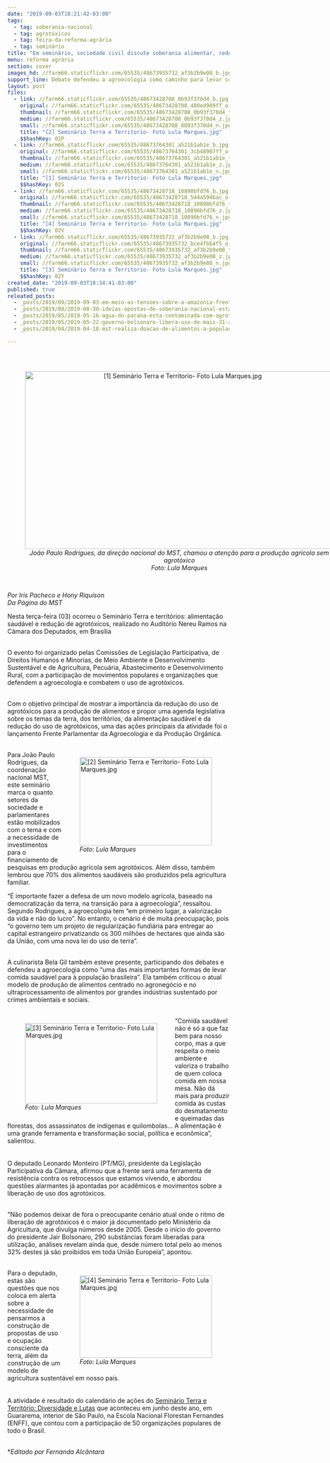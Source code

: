 ```yaml
---
date: "2019-09-03T18:21:42-03:00"
tags:
  - tag: soberania-nacional
  - tag: agrotóxicos
  - tag: feira-da-reforma-agrária
  - tag: seminário
title: "Em seminário, sociedade civil discute soberania alimentar, redução de agrotóxicos e acesso à terra"
menu: reforma agrária
section: cover
images_hd: //farm66.staticflickr.com/65535/48673935732_af3b2b9e08_b.jpg
support_line: Debate defendeu a agroecologia como caminho para levar comida saudável para à população brasileira
layout: post
files:
  - link: //farm66.staticflickr.com/65535/48673428708_0b93f370d4_b.jpg
    original: //farm66.staticflickr.com/65535/48673428708_480ed989ff_o.jpg
    thumbnail: //farm66.staticflickr.com/65535/48673428708_0b93f370d4_t.jpg
    medium: //farm66.staticflickr.com/65535/48673428708_0b93f370d4_z.jpg
    small: //farm66.staticflickr.com/65535/48673428708_0b93f370d4_n.jpg
    title: "[2] Seminário Terra e Territorio- Foto Lula Marques.jpg"
    $$hashKey: 02P
  - link: //farm66.staticflickr.com/65535/48673764301_a521b1ab1e_b.jpg
    original: //farm66.staticflickr.com/65535/48673764301_3cb48907ff_o.jpg
    thumbnail: //farm66.staticflickr.com/65535/48673764301_a521b1ab1e_t.jpg
    medium: //farm66.staticflickr.com/65535/48673764301_a521b1ab1e_z.jpg
    small: //farm66.staticflickr.com/65535/48673764301_a521b1ab1e_n.jpg
    title: "[1] Seminário Terra e Territorio- Foto Lula Marques.jpg"
    $$hashKey: 02S
  - link: //farm66.staticflickr.com/65535/48673428718_10890bfd76_b.jpg
    original: //farm66.staticflickr.com/65535/48673428718_544a594bac_o.jpg
    thumbnail: //farm66.staticflickr.com/65535/48673428718_10890bfd76_t.jpg
    medium: //farm66.staticflickr.com/65535/48673428718_10890bfd76_z.jpg
    small: //farm66.staticflickr.com/65535/48673428718_10890bfd76_n.jpg
    title: "[4] Seminário Terra e Territorio- Foto Lula Marques.jpg"
    $$hashKey: 02V
  - link: //farm66.staticflickr.com/65535/48673935732_af3b2b9e08_b.jpg
    original: //farm66.staticflickr.com/65535/48673935732_bce4fbb4f5_o.jpg
    thumbnail: //farm66.staticflickr.com/65535/48673935732_af3b2b9e08_t.jpg
    medium: //farm66.staticflickr.com/65535/48673935732_af3b2b9e08_z.jpg
    small: //farm66.staticflickr.com/65535/48673935732_af3b2b9e08_n.jpg
    title: "[3] Seminário Terra e Territorio- Foto Lula Marques.jpg"
    $$hashKey: 02Y
created_date: "2019-09-03T18:34:41-03:00"
published: true
releated_posts:
  - _posts/2019/09/2019-09-03-em-meio-as-tensoes-sobre-a-amazonia-frentes-realizam-seminario-sobre-privatizacoes-e-soberania-nacional.md
  - _posts/2019/08/2019-08-30-ideias-opostas-de-soberania-nacional-estao-em-jogo-na-amazonia-analisa-celso-amorim.md
  - _posts/2019/05/2019-05-16-agua-do-parana-esta-contaminada-com-agrotoxico.md
  - _posts/2019/05/2019-05-22-governo-bolsonaro-libera-uso-de-mais-31-agrotoxicos.md
  - _posts/2019/04/2019-04-18-mst-realiza-doacao-de-alimentos-a-populacao-durante-jornada-de-lutas.md

---
```

<p>&nbsp;</p>

<div style="text-align:center">
<figure class="image" style="display:inline-block"><img alt="[1] Seminário Terra e Territorio- Foto Lula Marques.jpg" height="403" src="//farm66.staticflickr.com/65535/48673764301_a521b1ab1e_b.jpg" width="700" />
<figcaption><em>Jo&atilde;o Paulo Rodrigues, da dire&ccedil;&atilde;o nacional do MST, chamou a aten&ccedil;&atilde;o para a produ&ccedil;&atilde;o agr&iacute;cola sem agrot&oacute;xico<br />
Foto: Lula Marques</em></figcaption>
</figure>
</div>

<p><br />
<em>Por Iris Pacheco e Hony Riquison<br />
Da P&aacute;gina do MST</em></p>

<p>Nesta ter&ccedil;a-feira (03) ocorreu o Semin&aacute;rio Terra e territ&oacute;rios: alimenta&ccedil;&atilde;o saud&aacute;vel e redu&ccedil;&atilde;o de agrot&oacute;xicos, realizado no Audit&oacute;rio Nereu Ramos na C&acirc;mara dos Deputados, em Bras&iacute;lia<br />
&nbsp;</p>

<p>O evento foi organizado pelas Comiss&otilde;es de Legisla&ccedil;&atilde;o Participativa, de Direitos Humanos e Minorias, de Meio Ambiente e Desenvolvimento Sustent&aacute;vel e de Agricultura, Pecu&aacute;ria, Abastecimento e Desenvolvimento Rural, com a participa&ccedil;&atilde;o de movimentos populares e organiza&ccedil;&otilde;es que defendem a agroecologia e combatem o uso de agrot&oacute;xicos.<br />
&nbsp;</p>

<p>Com o objetivo principal de mostrar a import&acirc;ncia da redu&ccedil;&atilde;o do uso de agrot&oacute;xicos para a produ&ccedil;&atilde;o de alimentos e propor uma agenda legislativa sobre os temas da terra, dos territ&oacute;rios, da alimenta&ccedil;&atilde;o saud&aacute;vel e da redu&ccedil;&atilde;o do uso de agrot&oacute;xicos, uma das a&ccedil;&otilde;es principais da atividade foi o lan&ccedil;amento Frente Parlamentar da Agroecologia e da Produ&ccedil;&atilde;o Org&acirc;nica.&nbsp;<br />
&nbsp;</p>

<figure class="image" style="float:right"><img alt="[2] Seminário Terra e Territorio- Foto Lula Marques.jpg" height="200" src="//farm66.staticflickr.com/65535/48673428708_0b93f370d4_b.jpg" width="300" />
<figcaption><em>Foto: Lula Marques</em></figcaption>
</figure>

<p>Para Jo&atilde;o Paulo Rodrigues, da coordena&ccedil;&atilde;o nacional MST, este semin&aacute;rio marca o quanto setores da sociedade e parlamentares est&atilde;o mobilizados com o tema e com a necessidade de investimentos para o financiamento de pesquisas em produ&ccedil;&atilde;o agr&iacute;cola sem agrot&oacute;xicos. Al&eacute;m disso, tamb&eacute;m lembrou que 70% dos alimentos saud&aacute;veis s&atilde;o produzidos pela agricultura familiar.</p>

<p>&ldquo;&Eacute; importante fazer a defesa de um novo modelo agr&iacute;cola, baseado na democratiza&ccedil;&atilde;o da terra, na transi&ccedil;&atilde;o para a agroecologia&rdquo;, ressaltou. Segundo Rodrigues, a agroecologia tem &ldquo;em primeiro lugar, a valoriza&ccedil;&atilde;o da vida e n&atilde;o do lucro&rdquo;. No entanto, o cen&aacute;rio &eacute; de muita preocupa&ccedil;&atilde;o, pois &ldquo;o governo tem um projeto de regulariza&ccedil;&atilde;o fundi&aacute;ria para entregar ao capital estrangeiro privatizando os 300 milh&otilde;es de hectares que ainda s&atilde;o da Uni&atilde;o, com uma nova lei do uso de terra&rdquo;.&nbsp;<br />
&nbsp;</p>

<p>A culinarista Bela Gil tamb&eacute;m esteve presente, participando dos debates e defendeu a agroecologia como &ldquo;uma das mais importantes formas de levar comida saud&aacute;vel para &agrave;&nbsp;popula&ccedil;&atilde;o brasileira&rdquo;. Ela tamb&eacute;m criticou o atual modelo de produ&ccedil;&atilde;o de alimentos centrado no agroneg&oacute;cio e no ultraprocessamento de alimentos por grandes ind&uacute;strias sustentado por crimes ambientais e sociais.&nbsp;<br />
&nbsp;</p>

<figure class="image" style="float:left"><img alt="[3] Seminário Terra e Territorio- Foto Lula Marques.jpg" height="182" src="//farm66.staticflickr.com/65535/48673935732_af3b2b9e08_b.jpg" width="300" />
<figcaption><em>Foto: Lula Marques</em></figcaption>
</figure>

<p>&ldquo;Comida saud&aacute;vel n&atilde;o &eacute; s&oacute; a que faz bem para nosso corpo, mas a que respeita o meio ambiente e valoriza o trabalho de quem coloca comida em nossa mesa. N&atilde;o d&aacute; mais para produzir comida &agrave;s custas do desmatamento e queimadas das florestas, dos assassinatos de ind&iacute;genas e quilombolas&hellip; A alimenta&ccedil;&atilde;o &eacute; uma grande ferramenta e transforma&ccedil;&atilde;o social, pol&iacute;tica e econ&ocirc;mica&rdquo;, salientou.&nbsp;<br />
<br />
&nbsp;<br />
O deputado Leonardo Monteiro (PT/MG), presidente da Legisla&ccedil;&atilde;o Participativa da C&acirc;mara, afirmou que a frente ser&aacute; uma ferramenta de resist&ecirc;ncia contra os retrocessos que estamos vivendo, e abordou quest&otilde;es alarmantes j&aacute; apontadas por acad&ecirc;micos e movimentos sobre a libera&ccedil;&atilde;o de uso dos agrot&oacute;xicos.&nbsp;<br />
&nbsp;</p>

<p>&quot;N&atilde;o podemos deixar de fora o preocupante cen&aacute;rio atual onde o ritmo de libera&ccedil;&atilde;o de agrot&oacute;xicos &eacute; o maior j&aacute; documentado pelo Minist&eacute;rio da Agricultura, que divulga n&uacute;meros desde 2005. Desde o in&iacute;cio do governo do presidente Jair Bolsonaro, 290 subst&acirc;ncias foram liberadas para utiliza&ccedil;&atilde;o, an&aacute;lises revelam ainda que, desde n&uacute;mero total pelo ao menos 32% destes j&aacute; s&atilde;o proibidos em toda Uni&atilde;o Europeia&rdquo;, apontou.&nbsp;<br />
&nbsp;</p>

<figure class="image" style="float:right"><img alt="[4] Seminário Terra e Territorio- Foto Lula Marques.jpg" height="187" src="//farm66.staticflickr.com/65535/48673428718_10890bfd76_b.jpg" width="300" />
<figcaption><em>Foto: Lula Marques</em></figcaption>
</figure>

<p>Para o deputado, estas s&atilde;o quest&otilde;es que nos coloca em alerta sobre a necessidade de pensarmos a constru&ccedil;&atilde;o de propostas de uso e ocupa&ccedil;&atilde;o consciente da terra, al&eacute;m da constru&ccedil;&atilde;o de um modelo de agricultura sustent&aacute;vel em nosso pa&iacute;s.<br />
<br />
&nbsp;<br />
A atividade &eacute; resultado do calend&aacute;rio de a&ccedil;&otilde;es do <a href="https://www.brasildefato.com.br/especiais/confira-a-cobertura-completa-do-seminario-terra-e-territorio-diversidade-e-lutas/">Semin&aacute;rio Terra e Territ&oacute;rio: Diversidade e Lutas</a> que aconteceu em junho deste ano, em Guararema, interior de S&atilde;o Paulo, na Escola Nacional Florestan Fernandes (ENFF), que contou com a participa&ccedil;&atilde;o de 50 organiza&ccedil;&otilde;es populares de todo o Brasil.&nbsp;</p>

<p><br />
*<em>Editado por Fernanda Alc&acirc;ntara</em></p>
